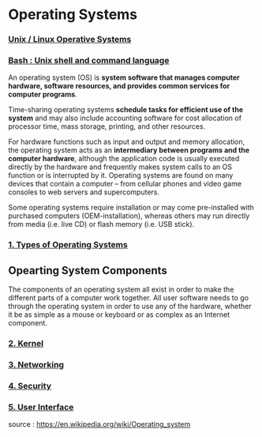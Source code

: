 # Operating Systems


### [Unix / Linux Operative Systems]()

### [Bash : Unix shell and command language](https://github.com/CatalaniCD/computer_science/tree/main/6.%20operating_systems/bash)

An operating system (OS) is **system software that manages computer hardware, software resources, and provides common services for computer programs**.

Time-sharing operating systems **schedule tasks for efficient use of the system** and may also include accounting software for cost allocation of processor time, mass storage, printing, and other resources.

For hardware functions such as input and output and memory allocation, the operating system acts as an **intermediary between programs and the computer hardware**, although the application code is usually executed directly by the hardware and frequently makes system calls to an OS function or is interrupted by it. Operating systems are found on many devices that contain a computer – from cellular phones and video game consoles to web servers and supercomputers.

Some operating systems require installation or may come pre-installed with purchased computers (OEM-installation), whereas others may run directly from media (i.e. live CD) or flash memory (i.e. USB stick). 

### [1. Types of Operating Systems](https://github.com/CatalaniCD/computer_science/blob/main/6.%20operating_systems/types.md)

## Opearting System Components

The components of an operating system all exist in order to make the different parts of a computer work together. All user software needs to go through the operating system in order to use any of the hardware, whether it be as simple as a mouse or keyboard or as complex as an Internet component.

### [2. Kernel](https://github.com/CatalaniCD/computer_science/blob/main/6.%20operating_systems/kernel.md)

### [3. Networking](https://github.com/CatalaniCD/computer_science/blob/main/6.%20operating_systems/networking.md)

### [4. Security](https://github.com/CatalaniCD/computer_science/blob/main/6.%20operating_systems/security.md)

### [5. User Interface](https://github.com/CatalaniCD/computer_science/blob/main/6.%20operating_systems/user_interface.md)
      
source : https://en.wikipedia.org/wiki/Operating_system
